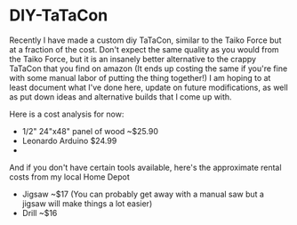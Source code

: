 # DIY-TaTaCon
Recently I have made a custom diy TaTaCon, similar to the Taiko Force but at a fraction of the cost. Don't expect the same quality as you would from the Taiko Force, but it is an insanely better alternative to the crappy TaTaCon that you find on amazon (It ends up costing the same if you're fine with some manual labor of putting the thing together!)
I am hoping to at least document what I've done here, update on future modifications, as well as put down ideas and alternative builds that I come up with. 


Here is a cost analysis for now:
- 1/2" 24"x48" panel of wood ~$25.90
- Leonardo Arduino $24.99
- 

And if you don't have certain tools available, here's the approximate rental costs from my local Home Depot
-   Jigsaw ~$17 (You can probably get away with a manual saw but a jigsaw will make things a lot easier)
-   Drill ~$16

